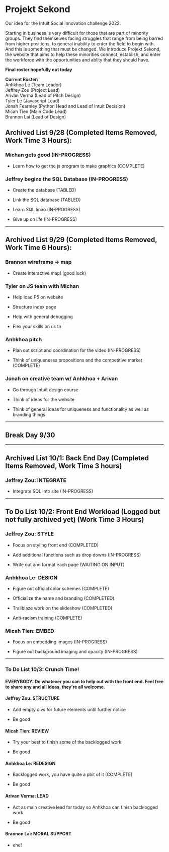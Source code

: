 # Projekt Sekond
Our idea for the Intuit Social Innovation challenge 2022.

Starting in business is very difficult for those that are part of minority groups. They find themselves facing struggles that range from being barred from higher positions, to general inability to enter the field to begin with. And this is something that must be changed. We introduce Projekt Sekond, the website that aims to help these minorities connect, establish, and enter the workforce with the opportunities and ablity that they should have.

**Final roster hopefully out today**

**Current Roster:**  
Anhkhoa Le (Team Leader)  
Jeffrey Zou (Project Lead)  
Arivan Verma (Lead of Pitch Design)  
Tyler Le (Javascript Lead)  
Jonah Fearnley (Python Head and Lead of Intuit Decision)  
Micah Tien (Main Code Lead)  
Brannon Lai (Lead of Design)  

## Archived List 9/28 (Completed Items Removed, Work Time 3 Hours):

### Michan gets good (IN-PROGRESS)
    
- Learn how to get the js program to make graphics (COMPLETE)
    
### Jeffrey begins the SQL Database (IN-PROGRESS)

- Create the database (TABLED)
    
- Link the SQL database (TABLED)
    
- Learn SQL lmao (IN-PROGRESS)
    
- Give up on life (IN-PROGRESS)

---

## Archived List 9/29 (Completed Items Removed, Work Time 6 Hours):
        
### Brannon wireframe -> map

- Create interactive map! (good luck)
        
### Tyler on JS team with Michan

- Help load P5 on website

- Structure index page

- Help with general debugging

- Flex your skills on us tn

### Anhkhoa pitch
 
- Plan out script and coordination for the video (IN-PROGRESS)
        
- Think of uniquenesss propositions and the competitive market (COMPLETE)

### Jonah on creative team w/ Anhkhoa + Arivan

- Go through Intuit design course

- Think of ideas for the website

- Think of general ideas for uniqueness and functionality as well as branding things

---

## Break Day 9/30 

---

## Archived List 10/1: Back End Day (Completed Items Removed, Work Time 3 hours)

### Jeffrey Zou: **INTEGRATE**

- Integrate SQL into site (IN-PROGRESS)

---

## To Do List 10/2: Front End Workload (Logged but not fully archived yet) (Work Time 3 Hours)

### Jeffrey Zou: STYLE

- Focus on styling front end (COMPLETED)

- Add additional functions such as drop downs (IN-PROGRESS)

- Write out and format each page (WAITING ON INPUT)

### Anhkhoa Le: DESIGN

- Figure out official color schemes (COMPLETE)

- Officialize the name and branding (COMPLETED)

- Trailblaze work on the slideshow (COMPLETED)

- Anti-racism training (COMPLETE)

### Micah Tien: EMBED

- Focus on embedding images (IN-PROGRESS)

- Figure out background imaging and opacity (IN-PROGRESS)

---

### To Do List 10/3: Crunch Time!

#### EVERYBODY: Do whatever you can to help out with the front end. Feel free to share any and all ideas, they're all welcome.

#### Jeffrey Zou: STRUCTURE

- Add empty divs for future elements until further notice

- Be good

#### Micah Tien: REVIEW

- Try your best to finish some of the backlogged work

- Be good

#### Anhkhoa Le: REDESIGN

- Backlogged work, you have quite a pbit of it (COMPLETE)

- Be good

#### Arivan Verma: LEAD

- Act as main creative lead for today so Anhkhoa can finish backlogged work

- Be good

#### Brannon Lai: MORAL SUPPORT

- ehe!
